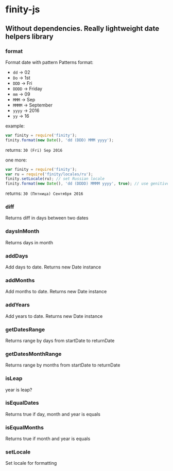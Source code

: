 # finity-js
## Without dependencies. Really lightweight date helpers library

### format
Format date with pattern
Patterns format:
* `dd` -> 02
* `Do` -> 1st
* `DDD` -> Fri
* `DDDD` -> Friday
* `mm` -> 09
* `MMM` -> Sep
* `MMMM` -> September
* `yyyy` -> 2016
* `yy` -> 16

example:
```javascript
var finity = require('finity');
finity.format(new Date(), 'dd (DDD) MMM yyyy');
```
returns:
`30 (Fri) Sep 2016`

one more:
```javascript
var finity = require('finity');
var ru = require('finity/locales/ru');
finity.setLocale(ru); // set Russian locale
finity.format(new Date(), 'dd (DDDD) MMMM yyyy', true); // use genitive case
```
returns:
`30 (Пятница) Сентября 2016`

### diff
Returns diff in days between two dates

### daysInMonth
Returns days in month

### addDays
Add days to date. Returns new Date instance

### addMonths
Add months to date. Returns new Date instance

### addYears
Add years to date. Returns new Date instance

### getDatesRange
Returns range by days from startDate to returnDate

### getDatesMonthRange
Returns range by months from startDate to returnDate

### isLeap
year is leap?

### isEqualDates
Returns true if day, month and year is equals

### isEqualMonths
Returns true if month and year is equals

### setLocale
Set locale for formatting
